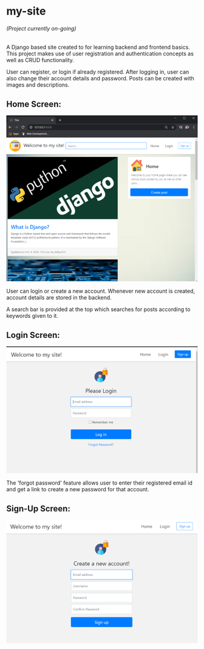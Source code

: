 # my-site
###### (Project currently on-going)
 A Django based site created to for learning backend and frontend basics.
 This project makes use of user registration and authentication concepts as well as CRUD functionality.
 
 User can register, or login if already registered. After logging in, user can also change their account details and password.
 Posts can be created with images and descriptions.
## Home Screen:
![](Images/Home.png)

User can login or create a new account. Whenever new account is created, account details are stored in the backend.


A search bar is provided at the top which searches for posts according to keywords given to it.

## Login Screen:
![](Images/Login1.png)

The 'forgot password' feature allows user to enter their registered email id and get a link to create a new password for that account.

## Sign-Up Screen:
![](Images/Register1.png)
